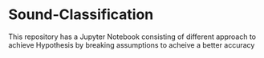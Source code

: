 # Sound-Classification
This repository has a Jupyter Notebook consisting of different approach to achieve Hypothesis by breaking assumptions to acheive a better accuracy
